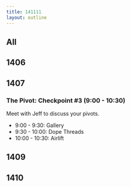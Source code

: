 ```yaml
---
title: 141111
layout: outline
---
```


## All

## 1406

## 1407

### The Pivot: Checkpoint #3 (9:00 - 10:30)

Meet with Jeff to discuss your pivots.

* 9:00 - 9:30: Gallery
* 9:30 - 10:00: Dope Threads
* 10:00 - 10:30: Airlift
 
## 1409

## 1410